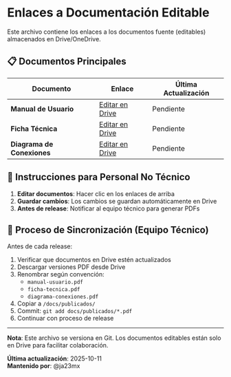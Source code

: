 # Enlaces a Documentación Editable

Este archivo contiene los enlaces a los documentos fuente (editables) 
almacenados en Drive/OneDrive.

## 📋 Documentos Principales

| Documento                  | Enlace                                          | Última Actualización |
| -------------------------- | ----------------------------------------------- | -------------------- |
| **Manual de Usuario**      | [Editar en Drive](https://drive.google.com/...) | Pendiente            |
| **Ficha Técnica**          | [Editar en Drive](https://drive.google.com/...) | Pendiente            |
| **Diagrama de Conexiones** | [Editar en Drive](https://drive.google.com/...) | Pendiente            |

## 📝 Instrucciones para Personal No Técnico

1. **Editar documentos**: Hacer clic en los enlaces de arriba
2. **Guardar cambios**: Los cambios se guardan automáticamente en Drive
3. **Antes de release**: Notificar al equipo técnico para generar PDFs

## 🔄 Proceso de Sincronización (Equipo Técnico)

Antes de cada release:

1. Verificar que documentos en Drive estén actualizados
2. Descargar versiones PDF desde Drive
3. Renombrar según convención:
   - `manual-usuario.pdf`
   - `ficha-tecnica.pdf`
   - `diagrama-conexiones.pdf`
4. Copiar a `/docs/publicados/`
5. Commit: `git add docs/publicados/*.pdf`
6. Continuar con proceso de release

---

**Nota**: Este archivo se versiona en Git. Los documentos editables 
están solo en Drive para facilitar colaboración.

**Última actualización**: 2025-10-11  
**Mantenido por**: @ja23mx